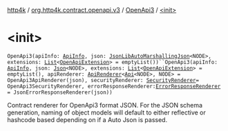 [http4k](../../index.md) / [org.http4k.contract.openapi.v3](../index.md) / [OpenApi3](index.md) / [&lt;init&gt;](./-init-.md)

# &lt;init&gt;

`OpenApi3(apiInfo: `[`ApiInfo`](../../org.http4k.contract.openapi/-api-info/index.md)`, json: `[`JsonLibAutoMarshallingJson`](../../org.http4k.format/-json-lib-auto-marshalling-json/index.md)`<NODE>, extensions: `[`List`](https://kotlinlang.org/api/latest/jvm/stdlib/kotlin.collections/-list/index.html)`<`[`OpenApiExtension`](../../org.http4k.contract.openapi/-open-api-extension/index.md)`> = emptyList())``OpenApi3(apiInfo: `[`ApiInfo`](../../org.http4k.contract.openapi/-api-info/index.md)`, json: `[`Json`](../../org.http4k.format/-json/index.md)`<NODE>, extensions: `[`List`](https://kotlinlang.org/api/latest/jvm/stdlib/kotlin.collections/-list/index.html)`<`[`OpenApiExtension`](../../org.http4k.contract.openapi/-open-api-extension/index.md)`> = emptyList(), apiRenderer: `[`ApiRenderer`](../../org.http4k.contract.openapi/-api-renderer/index.md)`<`[`Api`](../-api/index.md)`<NODE>, NODE> = OpenApi3ApiRenderer(json), securityRenderer: `[`SecurityRenderer`](../../org.http4k.contract.openapi/-security-renderer/index.md)` = OpenApi3SecurityRenderer, errorResponseRenderer: `[`ErrorResponseRenderer`](../../org.http4k.contract/-error-response-renderer/index.md)` = JsonErrorResponseRenderer(json))`

Contract renderer for OpenApi3 format JSON. For the JSON schema generation, naming of
object models will default to either reflective or hashcode based depending on if a Auto Json
is passed.

